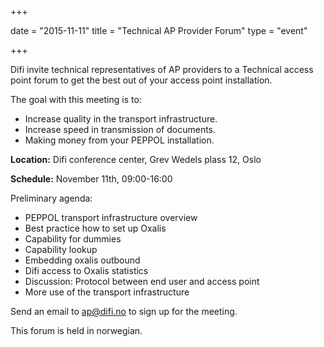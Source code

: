 +++

date = "2015-11-11"
title = "Technical AP Provider Forum"
type = "event"

+++

Difi invite technical representatives of AP providers to a Technical access point forum to get the best out of your access point installation.

The goal with this meeting is to:

* Increase quality in the transport infrastructure.
* Increase speed in transmission of documents.
* Making money from your PEPPOL installation.

**Location:** Difi conference center, Grev Wedels plass 12, Oslo

**Schedule:** November 11th, 09:00-16:00

Preliminary agenda:

* PEPPOL transport infrastructure overview
* Best practice how to set up Oxalis
* Capability for dummies
* Capability lookup
* Embedding oxalis outbound
* Difi access to Oxalis statistics
* Discussion: Protocol between end user and access point
* More use of the transport infrastructure

Send an email to [ap@difi.no](mailto:ap@difi.no) to sign up for the meeting.

This forum is held in norwegian.
